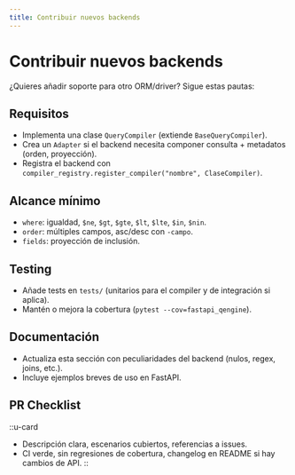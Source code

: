 ```yaml
---
title: Contribuir nuevos backends
---
```


# Contribuir nuevos backends

¿Quieres añadir soporte para otro ORM/driver? Sigue estas pautas:

## Requisitos

- Implementa una clase `QueryCompiler` (extiende `BaseQueryCompiler`).
- Crea un `Adapter` si el backend necesita componer consulta + metadatos (orden, proyección).
- Registra el backend con `compiler_registry.register_compiler("nombre", ClaseCompiler)`.

## Alcance mínimo

- `where`: igualdad, `$ne`, `$gt`, `$gte`, `$lt`, `$lte`, `$in`, `$nin`.
- `order`: múltiples campos, asc/desc con `-campo`.
- `fields`: proyección de inclusión.

## Testing

- Añade tests en `tests/` (unitarios para el compiler y de integración si aplica).
- Mantén o mejora la cobertura (`pytest --cov=fastapi_qengine`).

## Documentación

- Actualiza esta sección con peculiaridades del backend (nulos, regex, joins, etc.).
- Incluye ejemplos breves de uso en FastAPI.

## PR Checklist

::u-card
- Descripción clara, escenarios cubiertos, referencias a issues.
- CI verde, sin regresiones de cobertura, changelog en README si hay cambios de API.
::
